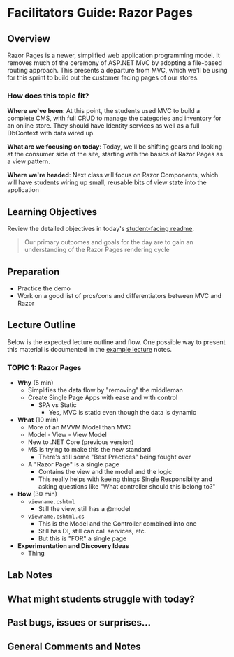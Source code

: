 # Facilitators Guide: Razor Pages

## Overview

Razor Pages is a newer, simplified web application programming model. It removes much of the ceremony of ASP.NET MVC by adopting a file-based routing approach. This presents a departure from MVC, which we'll be using for this sprint to build out the customer facing pages of our stores.

### How does this topic fit?

**Where we've been**:
At this point, the students used MVC to build a complete CMS, with full CRUD to manage the categories and inventory for an online store. They should have Identity services as well as a full DbContext with data wired up.

**What are we focusing on today**:
Today, we'll be shifting gears and looking at the consumer side of the site, starting with the basics of Razor Pages as a view pattern.

**Where we're headed**:
Next class will focus on Razor Components, which will have students wiring up small, reusable bits of view state into the application

## Learning Objectives

Review the detailed objectives in today's [student-facing readme](../README.md).

> Our primary outcomes and goals for the day are to gain an understanding of the Razor Pages rendering cycle

## Preparation

- Practice the demo
- Work on a good list of pros/cons and differentiators between MVC and Razor

## Lecture Outline

Below is the expected lecture outline and flow. One possible way to present this material is documented in the [example lecture](../LECTURE-NOTES.md) notes.

### TOPIC 1: Razor Pages

- **Why** (5 min)
  - Simplifies the data flow by "removing" the middleman
  - Create Single Page Apps with ease and with control
    - SPA vs Static
      - Yes, MVC is static even though the data is dynamic
- **What** (10 min)
  - More of an MVVM Model than MVC
  - Model - View - View Model
  - New to .NET Core (previous version)
  - MS is trying to make this the new standard
    - There's still some "Best Practices" being fought over
  - A "Razor Page" is a single page
    - Contains the view and the model and the logic
    - This really helps with keeing things Single Responsibilty and asking questions like "What controller should this belong to?"
- **How** (30 min)
  - `viewname.cshtml`
    - Still the view, still has a @model
  - `viewname.cshtml.cs`
    - This is the Model and the Controller combined into one
    - Still has DI, still can call services, etc.
    - But this is "FOR" a single page
- **Experimentation and Discovery Ideas**
  - Thing

## Lab Notes

## What might students struggle with today?

## Past bugs, issues or surprises...

## General Comments and Notes
